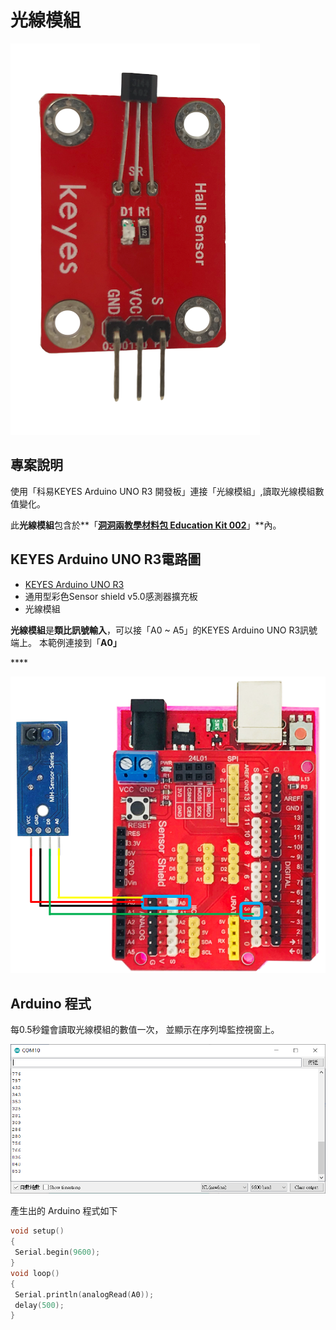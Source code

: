 # 光線模組

![](../../.gitbook/assets/0%20%2822%29.png)

## 專案說明

使用「科易KEYES Arduino UNO R3 開發板」連接「光線模組」,讀取光線模組數值變化。

此**光線模組**包含於**「**[洞洞兩教學材料包 Education Kit 002](https://www.robotkingdom.com.tw/product/rk-education-kit-002/)**」**內。

## KEYES Arduino UNO R3電路圖

* [KEYES Arduino UNO R3](https://www.robotkingdom.com.tw/product/keyes-uno-r3/)
* 通用型彩色Sensor shield v5.0感測器擴充板
* 光線模組

**光線模組**是**類比訊號輸入**，可以接「A0 ~ A5」的KEYES Arduino UNO R3訊號端上。 本範例連接到「**A0」**

\*\*\*\*

![](../../.gitbook/assets/1%20%2831%29.png)

## Arduino 程式

每0.5秒鐘會讀取光線模組的數值一次， 並顯示在序列埠監控視窗上。

![](../../.gitbook/assets/2%20%287%29.png)

產生出的 Arduino 程式如下

```c
void setup()
{
 Serial.begin(9600);
}
void loop()
{
 Serial.println(analogRead(A0));
 delay(500);
}
```

